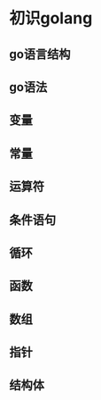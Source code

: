 # 初识golang

## go语言结构

## go语法


## 变量


## 常量


## 运算符


## 条件语句


## 循环


## 函数


## 数组



## 指针



## 结构体



